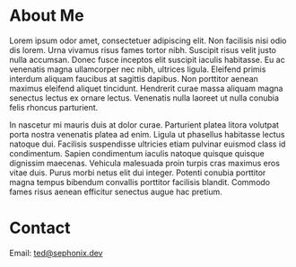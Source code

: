 # About Me
Lorem ipsum odor amet, consectetuer adipiscing elit. Non facilisis nisi odio dis lorem. Urna vivamus risus fames tortor nibh. Suscipit risus velit justo nulla accumsan. Donec fusce inceptos elit suscipit iaculis habitasse. Eu ac venenatis magna ullamcorper nec nibh, ultrices ligula. Eleifend primis interdum aliquam faucibus at sagittis dapibus. Non porttitor aenean maximus eleifend aliquet tincidunt. Hendrerit curae massa aliquam magna senectus lectus ex ornare lectus. Venenatis nulla laoreet ut nulla conubia felis rhoncus parturient.

In nascetur mi mauris duis at dolor curae. Parturient platea litora volutpat porta nostra venenatis platea ad enim. Ligula ut phasellus habitasse lectus natoque dui. Facilisis suspendisse ultricies etiam pulvinar euismod class id condimentum. Sapien condimentum iaculis natoque quisque quisque dignissim maecenas. Vehicula malesuada proin turpis cras maximus eros vitae duis. Purus morbi netus elit dui integer. Potenti conubia porttitor magna tempus bibendum convallis porttitor facilisis blandit. Commodo fames risus aenean efficitur senectus augue hac pretium.

# Contact
Email: ted@sephonix.dev